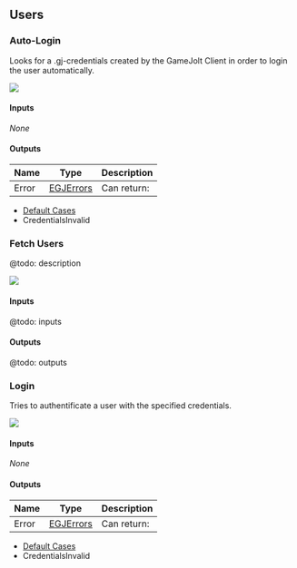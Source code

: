 ## Users

### Auto-Login

Looks for a .gj-credentials created by the GameJolt Client in order to login the user automatically.

![](images/api/autologin.jpg)

#### Inputs

*None*

#### Outputs

|Name|Type|Description|
|----|----|-----|
|Error|[EGJErrors](#egjerrors)|Can return:
- [Default Cases](#remarks)
- CredentialsInvalid

### Fetch Users

@todo: description

![](images/api/fetchusers.jpg)

#### Inputs

@todo: inputs

#### Outputs

@todo: outputs

### Login

Tries to authentificate a user with the specified credentials.

![](images/api/login.jpg)

#### Inputs

*None*

#### Outputs

|Name|Type|Description|
|----|----|-----|
|Error|[EGJErrors](#egjerrors)|Can return:
- [Default Cases](#remarks)
- CredentialsInvalid